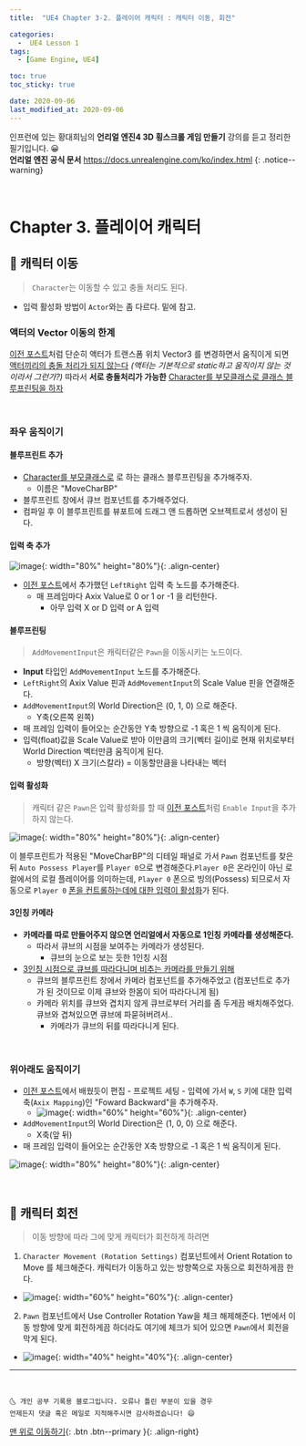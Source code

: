 ```yaml
---
title:  "UE4 Chapter 3-2. 플레이어 캐릭터 : 캐릭터 이동, 회전" 

categories:
  -  UE4 Lesson 1 
tags:
  - [Game Engine, UE4]

toc: true
toc_sticky: true

date: 2020-09-06
last_modified_at: 2020-09-06
---
```


인프런에 있는 황대희님의 **언리얼 엔진4 3D 횡스크롤 게임 만들기** 강의를 듣고 정리한 필기입니다. 😀  
**언리얼 엔진 공식 문서** <https://docs.unrealengine.com/ko/index.html>
{: .notice--warning}

<br>

# Chapter 3. 플레이어 캐릭터

## 🔔 캐릭터 이동

> `Character`는 이동할 수 있고 충돌 처리도 된다.

- 입력 활성화 방법이 `Actor`와는 좀 다르다. 밑에 참고.

### 액터의 Vector 이동의 한계

[이전 포스트](https://ansohxxn.github.io/ue4%20lesson%201/ch3-1/)처럼 단순히 액터가 트랜스폼 위치 Vector3 를 변경하면서 움직이게 되면 <u>액터끼리의 충돌 처리가 되지 않는다</u> *(액터는 기본적으로 static하고 움직이지 않는 것이라서 그런가?)* 따라서 **서로 충돌처리가 가능한** <u>Character를 부모클래스로 클래스 블루프린팅을 하자</u>

<br>

### 좌우 움직이기

#### 블루프린트 추가

- <u>Character를 부모클래스로</u> 로 하는 클래스 블루프린팅을 추가해주자.
  - 이름은 "MoveCharBP"
- 블루프린트 창에서 큐브 컴포넌트를 추가해주었다. 
- 컴파일 후 이 블루프린트를 뷰포트에 드래그 앤 드롭하면 오브젝트로서 생성이 된다.

#### 입력 축 추가

![image](https://user-images.githubusercontent.com/42318591/92322586-15703c80-f06d-11ea-8cc5-d37546d38515.png){: width="80%" height="80%"}{: .align-center}

- [이전 포스트](https://ansohxxn.github.io/ue4%20lesson%201/ch3-1/)에서 추가했던 `LeftRight` 입력 축 노드를 추가해준다.
  - 매 프레임마다 Axix Value로 0 or 1 or -1 을 리턴한다.
    - 아무 입력 X or D 입력 or A 입력

#### 블루프린팅

> `AddMovementInput`은 캐릭터같은 `Pawn`을 이동시키는 노드이다.

- **Input** 타입인 `AddMovementInput` 노드를 추가해준다.
- `LeftRight`의 Axix Value 핀과 `AddMovementInput`의 Scale Value 핀을 연결해준다.
- `AddMovementInput`의 World Direction은 (0, 1, 0) 으로 해준다.
  - Y축(오른쪽 왼쪽)
- 매 프레임 입력이 들어오는 순간동안 Y축 방향으로 -1 혹은 1 씩 움직이게 된다.
- 입력(float)값을 Scale Value로 받아 이만큼의 크기(벡터 길이)로 현재 위치로부터 World Direction 벡터만큼 움직이게 된다.
  - 방향(벡터) X 크기(스칼라) = 이동할만큼을 나타내는 벡터


#### 입력 활성화

> 캐릭터 같은 `Pawn`은 입력 활성화를 할 때 [이전 포스트](https://ansohxxn.github.io/ue4%20lesson%201/ch3-1/)처럼 `Enable Input`을 추가하지 않는다.

![image](https://user-images.githubusercontent.com/42318591/92322926-713bc500-f06f-11ea-9e55-4c25aa98ca9b.png){: width="80%" height="80%"}{: .align-center}

이 블루프린트가 적용된 "MoveCharBP"의 디테일 패널로 가서 `Pawn` 컴포넌트를 찾은 뒤 `Auto Possess Player`를 `Player 0`으로 변경해준다.`Player 0`은 온라인이 아닌 로컬에서의 로컬  플레이어를 의미하는데, `Player 0` 폰으로 빙의(Possess) 되므로서 자동으로 `Player 0` <u>폰을 컨트롤하는데에 대한 입력이 활성화</u>가 된다.

#### 3인칭 카메라

- **카메라를 따로 만들어주지 않으면 언리얼에서 자동으로 1인칭 카메라를 생성해준다.**
  - 따라서 큐브의 시점을 보여주는 카메라가 생성된다.
    - 큐브의 눈으로 보는 듯한 1인칭 시점
- <u>3인칭 시점으로 큐브를 따라다니며 비추는 카메라를 만들기 위해</u>
  - 큐브의 블루프린트 창에서 카메라 컴포넌트를 추가해주었고 (컴포넌트로 추가가 된 것이므로 이제 큐브와 한몸이 되어 따라다니게 됨) 
  - 카메라 위치를 큐브와 겹치지 않게 큐브로부터 거리를 좀 두게끔 배치해주었다. 큐브와 겹쳐있으면 큐브에 파묻혀버려서..
    - 카메라가 큐브의 뒤를 따라다니게 된다.

<br>

### 위아래도 움직이기

- [이전 포스트](https://ansohxxn.github.io/ue4%20lesson%201/ch3-1/)에서 배웠듯이 편집 - 프로젝트 세팅 - 입력에 가서 `W`, `S` 키에 대한 입력 축(`Axix Mapping`)인 "Foward Backward"을 추가해주자.
  - ![image](https://user-images.githubusercontent.com/42318591/92322993-f6bf7500-f06f-11ea-8e10-a644e8d09ad1.png){: width="60%" height="60%"}{: .align-center}
- `AddMovementInput`의 World Direction은 (1, 0, 0) 으로 해준다.
  - X축(앞 뒤) 
- 매 프레임 입력이 들어오는 순간동안 X축 방향으로 -1 혹은 1 씩 움직이게 된다.

![image](https://user-images.githubusercontent.com/42318591/92323082-ccba8280-f070-11ea-93bc-470498cf9a09.png){: width="80%" height="80%"}{: .align-center}


<br>

## 🔔 캐릭터 회전

> 이동 방향에 따라 그에 맞게 캐릭터가 회전하게 하려면

1. `Character Movement (Rotation Settings)` 컴포넌트에서 Orient Rotation to Move 를 체크해준다. 캐릭터가 이동하고 있는 방향쪽으로 자동으로 회전하게끔 한다.
  - ![image](https://user-images.githubusercontent.com/42318591/92323226-f1fbc080-f071-11ea-9e03-053ef6e2d317.png){: width="60%" height="60%"}{: .align-center}
2. `Pawn` 컴포넌트에서 Use Controller Rotation Yaw을 체크 해제해준다. 1번에서 이동 방향에 맞게 회전하게끔 하더라도 여기에 체크가 되어 있으면 `Pawn`에서 회전을 막게 된다.
  - ![image](https://user-images.githubusercontent.com/42318591/92323494-3ab47900-f074-11ea-9660-c9483605bb6a.png){: width="40%" height="40%"}{: .align-center}

***
<br>

    🌜 개인 공부 기록용 블로그입니다. 오류나 틀린 부분이 있을 경우 
    언제든지 댓글 혹은 메일로 지적해주시면 감사하겠습니다! 😄

[맨 위로 이동하기](#){: .btn .btn--primary }{: .align-right}